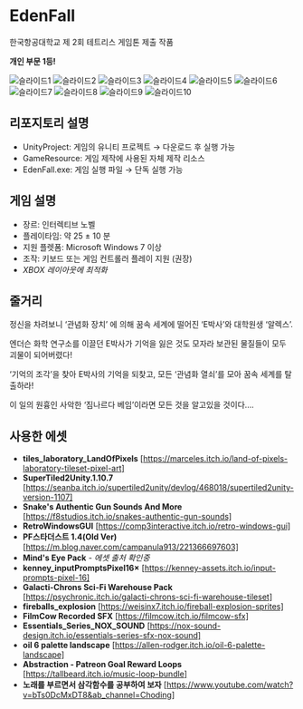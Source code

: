 # EdenFall
한국항공대학교 제 2회 테트리스 게임톤 제출 작품

**개인 부문 1등!**

![슬라이드1](https://github.com/Teclare/EdenFall/assets/43699404/730bad89-ba94-40b3-95ab-dcb6ed9d6f21)
![슬라이드2](https://github.com/Teclare/EdenFall/assets/43699404/2be89d06-40e4-4f0f-b68e-1d676dcfefd6)
![슬라이드3](https://github.com/Teclare/EdenFall/assets/43699404/d96d8b07-1fb2-453b-a829-7e0b229d4e0a)
![슬라이드4](https://github.com/Teclare/EdenFall/assets/43699404/0bb29c67-936c-45f5-98b2-5ac6d6472461)
![슬라이드5](https://github.com/Teclare/EdenFall/assets/43699404/d6e944cf-ea9f-4d54-9e1e-ea7ce64e5434)
![슬라이드6](https://github.com/Teclare/EdenFall/assets/43699404/af83fbe3-2446-4c43-ad52-6be96c104797)
![슬라이드7](https://github.com/Teclare/EdenFall/assets/43699404/7bfdd798-8852-486a-a6e7-14ac2bcc1e5f)
![슬라이드8](https://github.com/Teclare/EdenFall/assets/43699404/527b9443-686f-47d8-ae35-c63a6e3c55bf)
![슬라이드9](https://github.com/Teclare/EdenFall/assets/43699404/74e17015-1812-446c-bc89-ee8e6aa90f1e)
![슬라이드10](https://github.com/Teclare/EdenFall/assets/43699404/f2f9eb65-efe1-4c80-ae5f-4e17500de9df)

## 리포지토리 설명
* UnityProject: 게임의 유니티 프로젝트 → 다운로드 후 실행 가능
* GameResource: 게임 제작에 사용된 자체 제작 리소스
* EdenFall.exe: 게임 실행 파일 → 단독 실행 가능

## 게임 설명
* 장르: 인터렉티브 노벨
* 플레이타임: 약 25 ± 10 분
* 지원 플렛폼: Microsoft Windows 7 이상
* 조작: 키보드 또는 게임 컨트롤러 플레이 지원 (권장)
 * _XBOX 레이아웃에 최적화_


## 줄거리
정신을 차려보니 ‘관념화 장치’ 에 의해 꿈속 세계에 떨어진 
‘E박사’와 대학원생 ‘알렉스’.

엔더슨 화학 연구소를 이끌던 E박사가 기억을 잃은 것도 
모자라 보관된 물질들이 모두 괴물이 되어버렸다!

‘기억의 조각’을 찾아 E박사의 기억을 되찾고,
모든 ‘관념화 열쇠’를 모아 꿈속 세계를 탈출하라!

이 일의 원흉인 사악한 ‘짐나르다 베임’이라면 
모든 것을 알고있을 것이다….

## 사용한 에셋
* **tiles_laboratory_LandOfPixels** [https://marceles.itch.io/land-of-pixels-laboratory-tileset-pixel-art]
* **SuperTiled2Unity.1.10.7** [https://seanba.itch.io/supertiled2unity/devlog/468018/supertiled2unity-version-1107]
* **Snake's Authentic Gun Sounds And More** [https://f8studios.itch.io/snakes-authentic-gun-sounds]
* **RetroWindowsGUI** [https://comp3interactive.itch.io/retro-windows-gui]
* **PF스타더스트 1.4(Old Ver)** [https://m.blog.naver.com/campanula913/221366697603]
* **Mind's Eye Pack** - _에셋 출처 확인중_
* **kenney_inputPromptsPixel16×** [https://kenney-assets.itch.io/input-prompts-pixel-16]
* **Galacti-Chrons Sci-Fi Warehouse Pack** [https://psychronic.itch.io/galacti-chrons-sci-fi-warehouse-tileset]
* **fireballs_explosion** [https://weisinx7.itch.io/fireball-explosion-sprites] 
* **FilmCow Recorded SFX** [https://filmcow.itch.io/filmcow-sfx]
* **Essentials_Series_NOX_SOUND** [https://nox-sound-design.itch.io/essentials-series-sfx-nox-sound]
* **oil 6 palette landscape** [https://allen-rodger.itch.io/oil-6-palette-landscape]
* **Abstraction - Patreon Goal Reward Loops** [https://tallbeard.itch.io/music-loop-bundle]
* **노래를 부르면서 삼각함수를 공부하여 보자** [https://www.youtube.com/watch?v=bTs0DcMxDT8&ab_channel=Choding]


